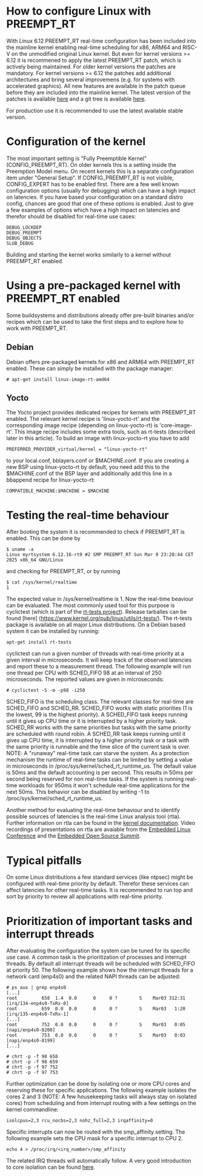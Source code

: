 # How to configure Linux with PREEMPT_RT

With Linux 6.12 PREEMPT_RT real-time configuration has been included into the
mainline kernel enabling real-time scheduling for x86, ARM64 and RISC-V on the
unmodified original Linux kernel. But even for kernel versions >= 6.12 it is
recommened to apply the latest PREEMPT_RT patch, which is actively being
maintained.  For older kernel versions the patches are mandatory. For kernel
versions >= 6.12 the patches add additional architectures and bring several
improvemens (e.g. for systems with accelerated graphics). All new features are
available in the patch queue before they are included into the mainline kernel.
The latest version of the patches is available
[here](https://cdn.kernel.org/pub/linux/kernel/projects/rt/)
and a git tree is available [here](https://git.kernel.org/pub/scm/linux/kernel/git/rt/linux-rt-devel.git).

For production use it is recommended to use the latest available stable version.

# Configuration of the kernel
The most important setting is "Fully Preemptible Kernel" (CONFIG_PREEMPT_RT). On
older kernels this is a setting inside the Preemption Model menu. On recent kernels this
is a separate configuration item under "General Setup". If CONFIG_PREEMPT_RT is
not visible, CONFIG_EXPERT has to be enabled first.
There are a few well known configuration options (usually for debugging) which
can have a high impact on latencies. If you have based your configuration on a
standard distro config, chances are good that one of these options is enabled.
Just to give a few examples of options which have a high impact on latencies and
therefor should be disabled for real-time use cases:

```
DEBUG_LOCKDEP
DEBUG_PREEMPT
DEBUG_OBJECTS
SLUB_DEBUG
```

Building and starting the kernel works similarly to a kernel without PREEMPT_RT
enabled.

# Using a pre-packaged kernel with PREEMPT_RT enabled
Some buildsystems and distributions already offer pre-built binaries and/or recipes
which can be used to take the first steps and to explore how to work with PREEMPT_RT.

## Debian
Debian offers pre-packaged kernels for x86 and ARM64 with PREEMPT_RT enabled.
These can simply be installed with the package manager:

```
# apt-get install linux-image-rt-amd64
```

## Yocto
The Yocto project provides dedicated recipes for kernels with PREEMPT_RT
enabled. The relevant kernel recipe is 'linux-yocto-rt' and the corresponding
image recipe (depending on linux-yocto-rt) is 'core-image-rt'. This image recipe
includes some extra tools, such as rt-tests (described later in this article).
To build an image with linux-yocto-rt you have to add

```
PREFERRED_PROVIDER_virtual/kernel = "linux-yocto-rt"
```

to your local.conf, bblayers.conf or \$MACHINE.conf. If you are creating a new
BSP using linux-yocto-rt by default, you need add this to the \$MACHINE.conf of
the BSP layer and additionally add this line in a bbappend recipe for
linux-yocto-rt:

```
COMPATIBLE_MACHINE:$MACHINE = $MACHINE
```

# Testing the real-time behaviour
After booting the system it is recommended to check if PREEMPT_RT is enabled.
This can be done by

```
$ uname -a
Linux myrtsystem 6.12.16-rt9 #2 SMP PREEMPT_RT Sun Mar 9 23:20:44 CET 2025 x86_64 GNU/Linux
```
and checking for PREEMPT_RT, or by running

```
$ cat /sys/kernel/realtime 
1
```
The expected value in /sys/kernel/realtime is 1.
Now the real-time beaviour can be evaluated. The most commonly used tool for
this purpose is cyclictest (which is part of the [rt-tests project](https://git.kernel.org/pub/scm/utils/rt-tests/rt-tests.git/)). Release tarballes can be found [here] (https://www.kernel.org/pub/linux/utils/rt-tests/). The rt-tests package is available on all major Linux distributions. On a Debian based system it can be installed by running:

```
apt-get install rt-tests
```
cyclictest can run a given number of threads with real-time priority at a given
interval in microseconds. It will keep track of the observed latencies and
report these to a measurement thread. The following example will run one thread
per CPU with SCHED_FIFO 98 at an interval of 250 microseconds. The reported
values are given in microseconds:

```
# cyclictest -S -m -p98 -i250
```

SCHED_FIFO is the scheduling class. The relevant classes for real-time are
SCHED_FIFO and SCHED_RR. SCHED_FIFO works with static priorities (1 is the lowest,
99 is the highest priority). A SCHED_FIFO task keeps running until it gives up
CPU time or it is interrupted by a higher priority task. SCHED_RR works with
the same priorities but tasks with the same priority are scheduled with round
robin. A SCHED_RR task keeps running until it gives up CPU time, it is interrupted
by a higher priority task or a task with the same priority is runnable and the
time slice of the current task is over.
NOTE: A "runaway" real-time task can starve the system. As a protection
mechanism the runtime of real-time tasks can be limited by setting a value in
microseconds in /proc/sys/kernel/sched_rt_runtime_us. The default value is
50ms and the default accounting is per second. This results in 50ms per second
being reserved for non real-time tasks. If the system is running real-time
workloads for 950ms it won't schedule real-time applications for the
next 50ms. This behavior can be disabled by writing -1 to /proc/sys/kernel/sched_rt_runtime_us.

Another method for evaluating the real-time behaviour and to identify possible
sources of latencies is the real-time Linux analysis tool (rtla). Further
information on rtla can be found in the [kernel documentation](https://docs.kernel.org/tools/rtla/index.html). Video recordings of presentations on rtla are avaiable from the [Embedded Linux Conference](https://www.youtube.com/watch?v=-hJ558URAP4) and the [Embedded Open Source Summit](https://www.youtube.com/watch?v=kIMko-07BV0).

# Typical pitfalls

On some Linux distributions a few standard services (like ntpsec) might be
configured with real-time priority by default. Therefor these services can
affect latencies for other real-time tasks. It is recommended to run top and sort by
priority to review all applications with real-time priority.

# Prioritization of important tasks and interrupt threads
After evaluating the configuration the system can be tuned for its specific
use case. A common task is the prioritization of processes and interrupt threads. By
default all interrupt threads will be scheduled with SCHED_FIFO at priority 50.
The following example shows how the interrupt threads for a network card
(enp4s0) and the related NAPI threads can be adjusted:

```
# ps aux | grep enp4s0
[...]
root         658  1.4  0.0      0     0 ?        S    Mar03 312:31 [irq/134-enp4s0-TxRx-0]
root         659  0.0  0.0      0     0 ?        S    Mar03   1:20 [irq/135-enp4s0-TxRx-1]
[...]
root         752  0.0  0.0      0     0 ?        S    Mar03   0:05 [napi/enp4s0-8200]
root         753  0.0  0.0      0     0 ?        S    Mar03   0:03 [napi/enp4s0-8199]
[...]

# chrt -p -f 98 658
# chrt -p -f 98 659
# chrt -p -f 97 752
# chrt -p -f 97 753
```

Further optimization can be done by isolating one or more CPU cores and
reserving these for specific applications. The following example isolates the
cores 2 and 3 (NOTE: A few housekeeping tasks will always stay on isolated
cores) from scheduling and from interrupt routing with a few settings on the
kernel commandline:

```
isolcpus=2,3 rcu_nocbs=2,3 nohz_full=2,3 irqaffinity=0
```

Specific interrupts can now be routed with the smp_affinity setting. The
following example sets the CPU mask for a specific interrupt to CPU 2.

```
echo 4 > /proc/irq/<irq_number>/smp_affinity
```
The related IRQ threads will automatically follow. A very good introduction to core
isolation can be found [here](https://www.suse.com/c/cpu-isolation-introduction-part-1/).
